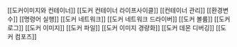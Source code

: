 [[도커이미지와 컨테이너]]
[[도커 컨테이너 라이프사이클]]
[[컨테이너 관리]]
[[환경변수]]
[[명령어 실행]]
[[도커 네트워크]]
[[도커 네트워크 드라이버]]
[[도커 볼륨]]
[[도커 로그]]
[[도커 이미지]]
[[도커 파일]]
[[도커 이미지 경량화]]
[[도커 데몬 디버깅]]
[[도커 컴포즈]]